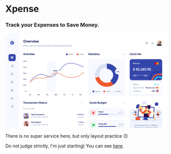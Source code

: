 # Xpense

### Track your Expenses to Save Money.

[![link](./img/background-readme.png)](https://klevodev.github.io/xpense-track-board/)

There is no super service here, but only layout practice 🙃 

Do not judge strictly, I'm just starting) You can see [here](https://klevodev.github.io/xpense-track-board/).


